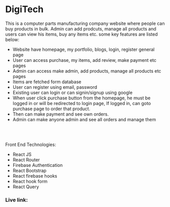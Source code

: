 <h1>DigiTech</h1>
<p>This is a computer parts manufacturing company website where people can buy products in bulk. Admin can add prodcuts, manage all products and users can view his items, buy any items etc. some key features are listed below: </p>
<ul>
<li>Website have homepage, my portfolio, blogs, login, register general page</li>
<li>User can access purchase, my items, add review, make payment etc pages</li>
<li>Admin can access make admin, add products, manage all products etc pages</li>
<li>Items are fetched form database</li>
<li>User can register using email, password</li>
<li>Existing user can login or can signin/signup using google</li>
<li>When user click purchase button from the homepage, he must be logged in or will be redirected to login page, If logged in, can goto purchase page to order that product.</li>
<li>Then can make payment and see own orders. </li>
<li>Admin can make anyone admin and see all orders and manage them</li>
</ul>
<br/><br/>
<p>Front End Technologies:</p>
<ul>
<li>React JS</li>
<li>React Router</li>
<li>Firebase Authentication</li>
<li>React Bootstrap</li>
<li>React firebase hooks</li>
<li>React hook form</li>
<li>React Query</li>
</ul>
<h3>Live link: </h3>